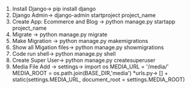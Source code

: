 1. Install Django-> pip install django
2. Django Admin-> django-admin startproject project_name
3. Create App: Ecommerce and Blog -> python manage.py startapp project_name
4. Migrate -> python manage.py migrate
5. Make Migration -> python manage.py makemigrations
6. Show all Migation files-> python manage.py showmigrations
7. Code run shell-> python manage.py shell
8. Create Super User-> python manage.py createsuperuser
9. Media File Add -> settings-> import os
  MEDIA_URL = '/media/'
  MEDIA_ROOT = os.path.join(BASE_DIR,'media')
  *urls.py-> [] + static(settings.MEDIA_URL, document_root = settings.MEDIA_ROOT)
